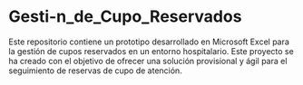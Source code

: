 # Gesti-n_de_Cupo_Reservados
Este repositorio contiene un prototipo desarrollado en Microsoft Excel para la gestión de cupos reservados en un entorno hospitalario. Este proyecto se ha creado con el 
objetivo de ofrecer una solución provisional y ágil para el seguimiento de reservas de cupo de atención.
